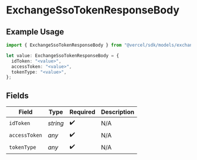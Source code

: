 # ExchangeSsoTokenResponseBody

## Example Usage

```typescript
import { ExchangeSsoTokenResponseBody } from "@vercel/sdk/models/exchangessotokenop.js";

let value: ExchangeSsoTokenResponseBody = {
  idToken: "<value>",
  accessToken: "<value>",
  tokenType: "<value>",
};
```

## Fields

| Field              | Type               | Required           | Description        |
| ------------------ | ------------------ | ------------------ | ------------------ |
| `idToken`          | *string*           | :heavy_check_mark: | N/A                |
| `accessToken`      | *any*              | :heavy_check_mark: | N/A                |
| `tokenType`        | *any*              | :heavy_check_mark: | N/A                |
